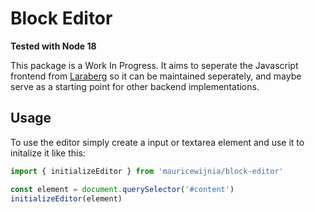 # Block Editor

**Tested with Node 18**

This package is a Work In Progress. It aims to seperate the Javascript frontend from [Laraberg](https://github.com/VanOns/laraberg) so it can be maintained seperately, and maybe serve as a starting point for other backend implementations.

## Usage

To use the editor simply create a input or textarea element and use it to initalize it like this:

```js
import { initializeEditor } from 'mauricewijnia/block-editor'

const element = document.querySelector('#content')
initializeEditor(element)
```

